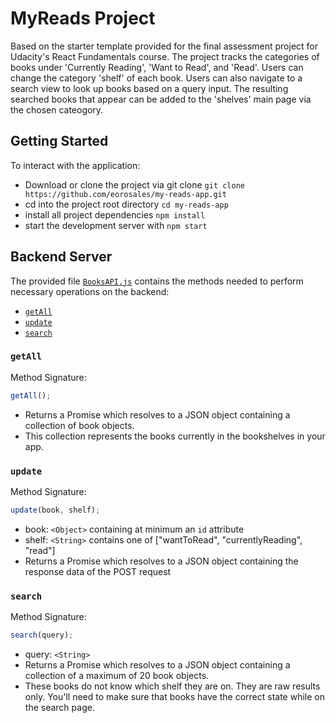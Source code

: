 # MyReads Project

Based on the starter template provided for the final assessment project for Udacity's React Fundamentals course. The project tracks the categories of books under 'Currently Reading', 'Want to Read', and 'Read'. Users can change the category 'shelf' of each book. Users can also navigate to a search view to look up books based on a query input. The resulting searched books that appear can be added to the 'shelves' main page via the chosen cateogory.

## Getting Started

To interact with the application:

- Download or clone the project via git clone
  `git clone https://github.com/eorosales/my-reads-app.git`
- cd into the project root directory
  `cd my-reads-app`
- install all project dependencies
  `npm install`
- start the development server with
  `npm start`

## Backend Server

The provided file [`BooksAPI.js`](src/BooksAPI.js) contains the methods needed to perform necessary operations on the backend:

- [`getAll`](#getall)
- [`update`](#update)
- [`search`](#search)

### `getAll`

Method Signature:

```js
getAll();
```

- Returns a Promise which resolves to a JSON object containing a collection of book objects.
- This collection represents the books currently in the bookshelves in your app.

### `update`

Method Signature:

```js
update(book, shelf);
```

- book: `<Object>` containing at minimum an `id` attribute
- shelf: `<String>` contains one of ["wantToRead", "currentlyReading", "read"]
- Returns a Promise which resolves to a JSON object containing the response data of the POST request

### `search`

Method Signature:

```js
search(query);
```

- query: `<String>`
- Returns a Promise which resolves to a JSON object containing a collection of a maximum of 20 book objects.
- These books do not know which shelf they are on. They are raw results only. You'll need to make sure that books have the correct state while on the search page.
